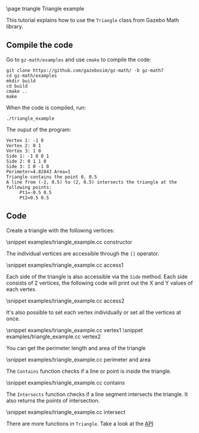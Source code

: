 \page triangle Triangle example

This tutorial explains how to use the `Triangle` class from Gazebo Math library.

## Compile the code

Go to `gz-math/examples` and use `cmake` to compile the code:

```{.sh}
git clone https://github.com/gazebosim/gz-math/ -b gz-math7
cd gz-math/examples
mkdir build
cd build
cmake ..
make
```

When the code is compiled, run:

```{.sh}
./triangle_example
```

The ouput of the program:

```{.sh}
Vertex 1: -1 0
Vertex 2: 0 1
Vertex 3: 1 0
Side 1: -1 0 0 1
Side 2: 0 1 1 0
Side 3: 1 0 -1 0
Perimeter=4.82843 Area=1
Triangle contains the point 0, 0.5
A line from (-2, 0.5) to (2, 0.5) intersects the triangle at the
following points:
	 Pt1=-0.5 0.5
	 Pt2=0.5 0.5
```

## Code

Create a triangle with the following vertices:

\snippet examples/triangle_example.cc constructor

The individual vertices are accessible through the `[]` operator.

\snippet examples/triangle_example.cc access1

Each side of the triangle is also accessible via the `Side` method. Each side consists of 2 vertices, the following code will print out the X and Y values of each vertex.

\snippet examples/triangle_example.cc access2

It's also possible to set each vertex individually or set all the vertices at once.

\snippet examples/triangle_example.cc vertex1
\snippet examples/triangle_example.cc vertex2

You can get the perimeter length and area of the triangle

\snippet examples/triangle_example.cc perimeter and area

The `Contains` function checks if a line or point is inside the triangle.

\snippet examples/triangle_example.cc contains

The `Intersects` function checks if a line segment intersects the triangle. It also returns the points of intersection.

\snippet examples/triangle_example.cc intersect

There are more functions in `Triangle`. Take a look at the [API](https://gazebosim.org/api/math/6.4/index.html)
